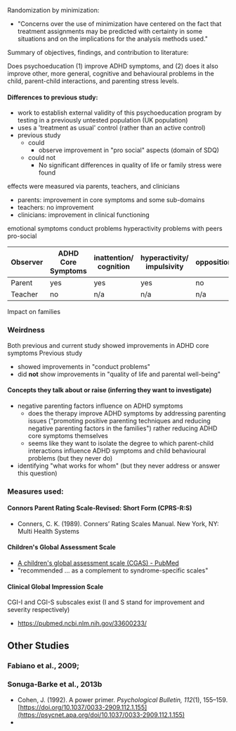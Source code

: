 

Randomization by minimization: 
- "Concerns over the use of minimization have centered on the fact that treatment assignments may be predicted with certainty in some situations and on the implications for the analysis methods used."


Summary of objectives, findings, and contribution to literature:



Does psychoeducation (1) improve ADHD symptoms, and (2) does it also improve other, more general, cognitive and behavioural problems in the child, parent-child interactions, and parenting stress levels.
#### Differences to previous study:
- work to establish external validity of this psychoeducation program by testing in a previously untested population (UK population)
- uses a 'treatment as usual' control (rather than an active control)
- previous study 
	- could 
		- observe improvement in "pro social" aspects (domain of SDQ)
	- could not
		- No significant differences in quality of life or family stress were found

effects were measured via parents, teachers, and clinicians
- parents: improvement in core symptoms and some sub-domains
- teachers: no improvement
- clinicians: improvement in clinical functioning

emotional symptoms
conduct problems
hyperactivity
problems with peers
pro-social

| Observer | ADHD Core Symptoms | inattention/ cognition | hyperactivity/ impulsivity | oppositional |
| -------- | ------------------ | ---------------------- | -------------------------- | ------------ |
| Parent   | yes                | yes                    | yes                        | no           |
| Teacher  | no                 | n/a                    | n/a                        | n/a          |
Impact on families

### Weirdness
Both previous and current study showed improvements in ADHD core symptoms
Previous study 
- showed improvements in "conduct problems"
- did **not** show improvements in "quality of life and parental well-being"
#### Concepts they talk about or raise (inferring they want to investigate)
- negative parenting factors influence on ADHD symptoms
	- does the therapy improve ADHD symptoms by addressing parenting issues ("promoting positive parenting techniques and reducing negative parenting factors in the families") rather reducing ADHD core symptoms themselves
	- seems like they want to isolate the degree to which parent-child interactions influence ADHD symptoms and child behavioural problems (but they never do)
- identifying "what works for whom" (but they never address or answer this question)

### Measures used:

#### Connors Parent Rating Scale-Revised: Short Form (CPRS-R:S)
- Conners, C. K. (1989). Conners’ Rating Scales Manual. New York, NY: Multi Health Systems

#### Children's Global Assessment Scale
- [A children's global assessment scale (CGAS) - PubMed](https://pubmed.ncbi.nlm.nih.gov/6639293/)
- "recommended ... as a complement to syndrome-specific scales"

#### Clinical Global Impression Scale
CGI-I and CGI-S subscales exist (I and S stand for improvement and severity respectively)
- https://pubmed.ncbi.nlm.nih.gov/33600233/




## Other Studies

### Fabiano et al., 2009;
### Sonuga-Barke et al., 2013b


- Cohen, J. (1992). A power primer. _Psychological Bulletin, 112_(1), 155–159. [https://doi.org/10.1037/0033-2909.112.1.155](https://psycnet.apa.org/doi/10.1037/0033-2909.112.1.155)
- 